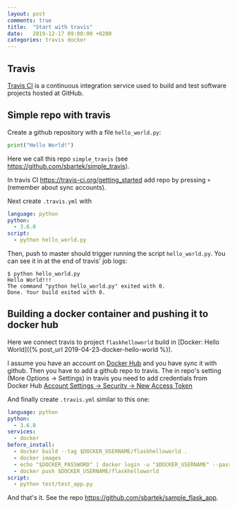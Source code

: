 ```yaml
---
layout: post
comments: true
title:  "Start with travis"
date:   2019-12-17 09:00:00 +0200
categories: travis docker
---
```


## Travis

[Travis CI](https://travis-ci.org/) is a continuous integration service used to
build and test software projects hosted at GitHub.

## Simple repo with travis


Create a github repository with a file `hello_world.py`:

``` python
print("Hello World!")
```

Here we call this repo `simple_travis` 
(see <https://github.com/sbartek/simple_travis>).

In travis CI <https://travis-ci.org/getting_started> add repo by pressing `+` 
(remember about sync accounts).

Next create `.travis.yml` with

``` yaml
language: python
python:
  - 3.6.8
script: 
  - python hello_world.py
```

Then, push to master should trigger running the script `hello_world.py`. You can see it in at the
end of travis' job logs:

``` shell
$ python hello_world.py
Hello World!!!
The command "python hello_world.py" exited with 0.
Done. Your build exited with 0.
```

## Building a docker container and pushing it to docker hub

Here we connect travis to project `flaskhelloworld` build in 
[Docker: Hello World]({% post_url 2019-04-23-docker-hello-world %}).

I assume you have an account on [Docker Hub](https://hub.docker.com/) and you have sync it with
github. Then you have to add a github repo to travis. The in repo's setting 
(More Options -> Settings)
in travis you need to add credentials from Docker Hub 
[Account Settings -> Security -> New Access Token](https://hub.docker.com/settings/security) 

And finally create `.travis.yml` similar to this one:

``` yaml
language: python
python:
  - 3.6.8
services:
  - docker
before_install:
  - docker build --tag $DOCKER_USERNAME/flaskhelloworld .
  - docker images
  - echo "$DOCKER_PASSWORD" | docker login -u "$DOCKER_USERNAME" --password-stdin
  - docker push $DOCKER_USERNAME/flaskhelloworld
script:
  - python test/test_app.py
```


And that's it. See the repo <https://github.com/sbartek/sample_flask_app>.
